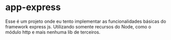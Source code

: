 # app-express

Esse é um projeto onde eu tento implementar as funcionalidades básicas do framework express js. Utilizando somente recursos do Node, como o módulo http e mais nenhuma lib de terceiros.
